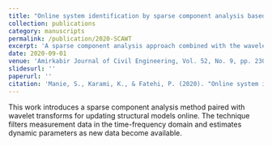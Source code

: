 ```yaml
---
title: "Online system identification by sparse component analysis based on wavelet transform"
collection: publications
category: manuscripts
permalink: /publication/2020-SCAWT
excerpt: 'A sparse component analysis approach combined with the wavelet transform is utilized for real-time system identification.'
date: 2020-09-01
venue: 'Amirkabir Journal of Civil Engineering, Vol. 52, No. 9, pp. 2301-2320'
slidesurl: ''
paperurl: ''
citation: 'Manie, S., Karami, K., & Fatehi, P. (2020). "Online system identification by sparse component analysis based on wavelet transform." <i>Amirkabir Journal of Civil Engineering, 52</i>(9), 2301-2320.'
---
```


This work introduces a sparse component analysis method paired with wavelet transforms for updating structural models online. The technique filters measurement data in the time-frequency domain and estimates dynamic parameters as new data become available.
